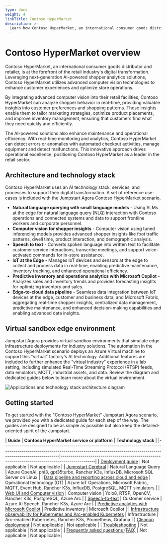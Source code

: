 ```yaml
---
type: docs
weight: 4
linkTitle: Contoso HyperMarket
description: >-
  Learn how Contoso HyperMarket, an international consumer goods distributor and retailer, implements an AI-enhanced cloud-to-edge strategy with computer vision, next-gen language models, data pipelines, Microsoft Fabric, and Azure Arc.
---
```


# Contoso HyperMarket overview

Contoso HyperMarket, an international consumer goods distributor and retailer, is at the forefront of the retail industry's digital transformation. Leveraging next-generation AI-powered shopper analytics solutions, Contoso HyperMarket utilizes advanced computer vision technologies to enhance customer experiences and optimize store operations.

By integrating advanced computer vision into their retail facilities, Contoso HyperMarket can analyze shopper behavior in real-time, providing valuable insights into customer preferences and shopping patterns. These insights enable them to tailor marketing strategies, optimize product placements, and improve inventory management, ensuring that customers find what they need quickly and efficiently.

The AI-powered solutions also enhance maintenance and operational efficiency. With real-time monitoring and analytics, Contoso HyperMarket can detect errors or anomalies with automated checkout activities, manage equipment and detect malfunctions. This innovative approach drives operational excellence, positioning Contoso HyperMarket as a leader in the retail sector.

## Architecture and technology stack

Contoso HyperMarket uses an AI technology stack, services, and processes to support their digital transformation. A set of reference use-cases is included with the Jumpstart Agora Contoso HyperMarket scenario.

- **Natural language querying with small language models** - Using SLMs at the edge for natural language query (NLQ) interaction with Contoso operations and connected systems and data to support frontline workers and corporate personnel.
- **Computer vision for shopper insights** - Computer vision using tuned inferencing models provides advanced shopper insights like foot traffic patterns, dwell time, product interaction, and demographic analysis.
- **Speech to text** - Converts spoken language into written text to facilitate customer service interactions, transcribe meetings, and support voice-activated commands for in-store assistance.
- **IoT at the Edge** - Manages IoT devices and sensors at the edge to collect and process data in real-time, enabling predictive maintenance, inventory tracking, and enhanced operational efficiency.
- **Predictive inventory and operations analytics with Microsoft Copilot** - Analyzes sales and inventory trends and provides forecasting insights for optimizing inventory and sales.
- **Edge-to-cloud data pipeline** - Seamless data integration between IoT devices at the edge, customer and business data, and Microsoft Fabric, aggregating real-time shopper insights, centralized data management, predictive maintenance, and enhanced decision-making capabilities and enabling advanced data insights.

## Virtual sandbox edge environment

Jumpstart Agora provides virtual sandbox environments that simulate edge infrastructure deployments for industry solutions. The automation in the Contoso HyperMarket scenario deploys an Azure Virtual machine to support this "virtual" factory's AI technology. Additional features are included to further enhance the "virtual industry" experience in a lab setting, including simulated Real-Time Streaming Protocol (RTSP) feeds, data emulators, MQTT, industrial assets, and data. Review the diagram and dedicated guides below to learn more about the virtual environment.

![Applications and technology stack architecture diagram](./img/simulation_stack.png)

## Getting started

To get started with the "Contoso HyperMarket" Jumpstart Agora scenario, we provided you with a dedicated guide for each step of the way. The guides are designed to be as simple as possible but also keep the detailed-oriented spirit of the Jumpstart.

| **Guide**  | **Contoso HyperMarket service or platform** | **Technology stack** |
|----------------------------------------------------------------------------------------------------------------------------------------------------------------------------------------|-----------------------------------------------------------------------------------------------|
| [Deployment guide](../contoso_hypermarket/deployment/) | Not applicable | Not applicable |
| [Jumpstart Cerebral](../contoso_hypermarket/cerebral/) | Natural Language Query | Azure OpenAI, phi3, gpt35turbo, Rancher K3s, InfluxDB, Microsoft SQL Server on Linux |
| [Data pipeline and reporting across cloud and edge](../contoso_hypermarket/data_pipeline/) | Operational technology (OT) | Azure IoT Operations, Microsoft Fabric, MQTT, Event Hub, Rancher K3s, InfluxDB, PostgreSQL, MQTT simulators |
| [Web UI and Computer vision](../contoso_hypermarket/ai_inferencing/) | Computer vision | Yolo8, RTSP, OpenCV, Rancher K3s, PostgreSQL, Azure Arc  |
| [Speech-to-text](../contoso_hypermarket/speech_to_text/) | Customer service  | Azure AI Speech, Rancher K3s, Azure Arc |
| [Predictive analytics with Microsoft Copilot](../contoso_hypermarket/predictive_analytics/) | Predictive inventory | Microsoft Copilot |
| [Infrastructure observability for Kubernetes and Arc-enabled Kubernetes](../contoso_hypermarket/observability/) | Infrastructure | Arc-enabled Kubernetes, Rancher K3s, Prometheus, Grafana  |
| [Cleanup deployment](../contoso_hypermarket/cleanup/) | Not applicable | Not applicable |
| [Troubleshooting](../contoso_hypermarket/troubleshooting/) | Not applicable  | Not applicable |
| [Frequently asked questions (FAQ)](../../faq/) | Not applicable  | Not applicable |
